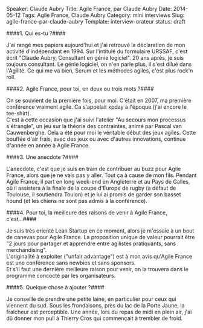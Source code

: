 Speaker: Claude Aubry
Title: Agile France, par Claude Aubry
Date: 2014-05-12
Tags: Agile France, Claude Aubry
Category: mini interviews
Slug: agile-france-par-claude-aubry
Template: interview-orateur
status: draft




####1. Qui es-tu ?####

J'ai rangé mes papiers aujourd'hui et j'ai retrouvé la déclaration de mon activité d'indépendant en 1994. Sur l'intitulé du formulaire URSSAF, c'est écrit "Claude Aubry, Consultant en génie logiciel". 20 ans après, je suis toujours consultant. Le génie logiciel, on n'en parle plus, il s'est dilué dans l'Agilité. Ce qui me va bien, Scrum et les méthodes agiles, c'est plus rock'n roll.
 
####2. Agile France, pour toi, en deux ou trois mots ?####

On se souvient de la première fois, pour moi. C'était en 2007, ma première conférence vraiment agile. Ca s'appelait xpday à l'époque (j'ai encore le tee-shirt).  
C'est à cette occasion que j'ai suivi l'atelier "Au secours mon processus s'étrangle", un jeu sur la théorie des contraintes, animé par Pascal van Cauwenberghe. Cela a été pour moi le véritable début des jeux agiles. Cette bouffée d'air frais, avec des jeux ou avec d'autres innovations, continue d'année en année à Agile France.

####3. Une anecdote ?####

L'anecdote, c'est que je suis en train de contribuer au buzz pour Agile France, alors que je ne vais pas y aller. Tout ça à cause de mon fils. Pendant Agile France, il part en long week-end en Angleterre et au Pays de Galles, où il assistera à la finale de la coupe d'Europe de rugby (à défaut de Toulouse, il soutiendra Toulon) et je lui ai promis de garder son basset hound (et les chiens ne sont pas admis à la conférence).

####4. Pour toi, la meilleure des raisons de venir à Agile France, c'est...####

Je suis très orienté Lean Startup en ce moment, alors je m'essaie à un bout de canevas pour Agile France. La proposition unique de valeur pourrait être "2 jours pour partager et apprendre entre agilistes pratiquants, sans merchandising".  
L'originalité à exploiter ("unfair advantage") est à mon avis qu'Agile France est une conférence sans newbies et sans sponsors.  
Et s'il faut une dernière meilleure raison pour venir, on la trouvera dans le programme concocté par les organisateurs. 

####5. Quelque chose à ajouter ?####

 Je conseille de prendre une petite laine, en particulier pour ceux qui viennent du sud. Sous les frondaisons, près du lac de la Porte Jaune, la fraîcheur est perceptible. Une année, lors du repas de midi en plein air, j'ai dû donner mon pull à Thierry Cros qui commençait à trembler de froid.

